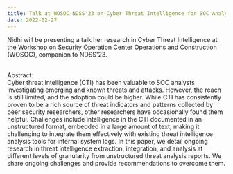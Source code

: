 ```yaml
---
title: Talk at WOSOC-NDSS'23 on Cyber Threat Intelligence for SOC Analysts
date: 2022-02-27
---
```


Nidhi will be presenting a talk her research in Cyber Threat Intelligence at the Workshop on Security Operation Center Operations and Construction (WOSOC), companion to NDSS'23.

<!--more-->

<br>Abstract: </br>Cyber threat intelligence (CTI) has been valuable to SOC analysts investigating emerging and known threats and attacks. However, the reach is still limited, and the adoption could be higher. While CTI has consistently proven to be a rich source of threat indicators and patterns collected by peer security researchers, other researchers have occasionally found them helpful. Challenges include intelligence in the CTI documented in an unstructured format, embedded in a large amount of text, making it challenging to integrate them effectively with existing threat intelligence analysis tools for internal system logs. In this paper, we detail ongoing research in threat intelligence extraction, integration, and analysis at different levels of granularity from unstructured threat analysis reports. We share ongoing challenges and provide recommendations to overcome them.